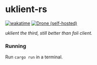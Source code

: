 # uklient-rs 

[![wakatime](https://wakatime.com/badge/user/8c040ab4-dd86-485b-ac52-d0ca1971b711/project/99be0982-5700-4c07-8402-aa7f52a3dd89.svg)](https://wakatime.com/badge/user/8c040ab4-dd86-485b-ac52-d0ca1971b711/project/99be0982-5700-4c07-8402-aa7f52a3dd89)
[![Drone (self-hosted)](https://img.shields.io/drone/build/uku/uklient-rs?server=https%3A%2F%2Fdrone.uku3lig.net)](https://drone.uku3lig.net/uku/uklient-rs)

*uklient the third, still better than foli client.*

### Running

Run `cargo run` in a terminal.